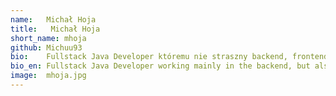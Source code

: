 ```yaml
---
name:   Michał Hoja
title:   Michał Hoja
short_name: mhoja
github: Michuu93
bio:    Fullstack Java Developer któremu nie straszny backend, frontend a nawet devops. Ostatnimi czasy z głową w chmurach, głodny wiedzy i poszerzający własne horyzonty. Na co dzień pasjonat motocykli, gitar elektrycznych, tatuaży i dużych kotów.
bio_en: Fullstack Java Developer working mainly in the backend, but also has frontend and devops skills. Interested in cloud technologies and constantly expanding his knowledge. After work he's a motorcyclist, a guitarist and a fan of tattoos and Maine Coons.
image:  mhoja.jpg
---
```

